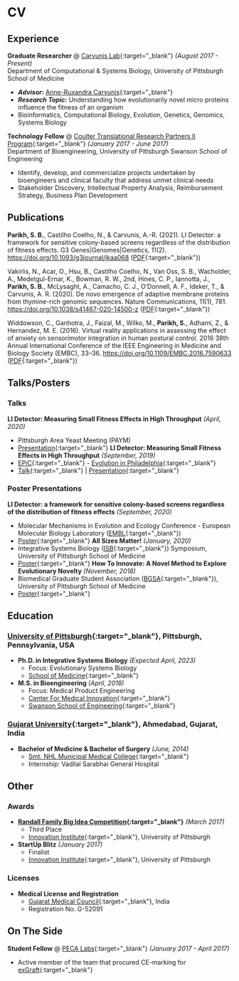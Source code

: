 # CV

## Experience
**Graduate Researcher** @ [Carvunis Lab](https://www.csb.pitt.edu/faculty/carvunis/){:target="_blank"} _(August 2017 - Present)_<br>
Department of Computational & Systems Biology, University of Pittsburgh School of Medicine
- **_Advisor:_** [Anne-Ruxandra Carvunis](https://www.isb.pitt.edu/people/faculty/anne-ruxandra-carvunis-phd){:target="_blank"}
- **_Research Topic:_** Understanding how evolutionarily novel micro proteins influence the fitness of an organism
- Bioinformatics, Computational Biology, Evolution, Genetics, Genomics, Systems Biology

**Technology Fellow** @ [Coulter Translational Research Partners II Program](https://www.engineering.pitt.edu/coulter/){:target="_blank"} _(January 2017 - June 2017)_<br>
Department of Bioengineering, University of Pittsburgh Swanson School of Engineering
- Identify, develop, and commercialize projects undertaken by bioengineers and clinical faculty that address unmet clinical needs
- Stakeholder Discovery, Intellectual Property Analysis, Reimbursement Strategy, Business Plan Development

## Publications
**Parikh, S. B.**, Castilho Coelho, N., & Carvunis, A.-R. (2021). LI Detector: a framework for sensitive colony-based screens regardless of the distribution of fitness effects. G3 Genes&#124;Genomes&#124;Genetics, 11(2). https://doi.org/10.1093/g3journal/jkaa068 ([PDF](https://sauriiiin.github.io/files/papers/Parikh2021.pdf){:target="_blank"}) <br>

Vakirlis, N., Acar, O., Hsu, B., Castilho Coelho, N., Van Oss, S. B., Wacholder, A., Medetgul-Ernar, K., Bowman, R. W., 2nd, Hines, C. P., Iannotta, J., **Parikh, S. B.**, McLysaght, A., Camacho, C. J., O’Donnell, A. F., Ideker, T., & Carvunis, A. R. (2020). De novo emergence of adaptive membrane proteins from thymine-rich genomic sequences. Nature Communications, 11(1), 781. https://doi.org/10.1038/s41467-020-14500-z ([PDF](https://sauriiiin.github.io/files/papers/Vakirlis2020.pdf){:target="_blank"}) <br>

Widdowson, C., Ganhotra, J., Faizal, M., Wilko, M., **Parikh, S.**, Adhami, Z., & Hernandez, M. E. (2016). Virtual reality applications in assessing the effect of anxiety on sensorimotor integration in human postural control. 2016 38th Annual International Conference of the IEEE Engineering in Medicine and Biology Society (EMBC), 33–36. https://doi.org/10.1109/EMBC.2016.7590633 ([PDF](https://sauriiiin.github.io/files/papers/Widdowson2016.pdf){:target="_blank"}) <br>

## Talks/Posters
### Talks
**LI Detector: Measuring Small Fitness Effects in High Throughput** _(April, 2020)_ <br>
- Pittsburgh Area Yeast Meeting (PAYM)
- [Presentation](https://sauriiiin.github.io/files/presentations/paym.pdf){:target="_blank"}
**LI Detector: Measuring Small Fitness Effects in High Throughput** _(September, 2019)_ <br>
- [EPiC](https://philadelphiaevolut.wixsite.com/epic){:target="_blank"} - [Evolution in Philadelphia](https://philadelphiaevolut.wixsite.com/phillyevolution){:target="_blank"}
- [Talk](https://youtu.be/JUYhxYGW52E){:target="_blank"} &#124; [Presentation](https://sauriiiin.github.io/files/presentations/epic.pdf){:target="_blank"}

### Poster Presentations
**LI Detector: a framework for sensitive colony-based screens regardless of the distribution of fitness effects** _(September, 2020)_
- Molecular Mechanisms in Evolution and Ecology Conference - European Molecular Biology Laboratory ([EMBL](https://www.embl.org){:target="_blank"})
- [Poster](https://sauriiiin.github.io/files/posters/embl.pdf){:target="_blank"}
**All Sizes Matter!** _(January, 2020)_
- Integrative Systems Biology ([ISB](https://www.isb.pitt.edu){:target="_blank"}) Symposium, University of Pittsburgh School of Medicine
- [Poster](https://sauriiiin.github.io/files/posters/isbsymposium.pdf){:target="_blank"}
**How To Innovate: A Novel Method to Explore Evolutionary Novelty** _(November, 2018)_
- Biomedical Graduate Student Association ([BGSA](https://bgsa-pitt.squarespace.com){:target="_blank"}), University of Pittsburgh School of Medicine
- [Poster](https://sauriiiin.github.io/files/posters/bgsa.pdf){:target="_blank"}

## Education
### [University of Pittsburgh](https://www.pitt.edu){:target="_blank"}, Pittsburgh, Pennsylvania, USA
- **Ph.D. in Integrative Systems Biology** _(Expected April, 2023)_ <br>
	- Focus: Evolutionary Systems Biology
	- [School of Medicine](https://somgrad.pitt.edu){:target="_blank"}
- **M.S. in Bioengineering** _(April, 2018)_ <br>
	- Focus: Medical Product Engineering
	- [Center For Medical Innovation](https://www.engineering.pitt.edu/cmi/){:target="_blank"}
	- [Swanson School of Engineering](https://www.engineering.pitt.edu){:target="_blank"}

### [Gujarat University](https://www.gujaratuniversity.ac.in){:target="_blank"}, Ahmedabad, Gujarat, India
- **Bachelor of Medicine & Bachelor of Surgery** _(June, 2014)_ <br>
	- [Smt. NHL Municipal Medical College](http://www.amcmet.org){:target="_blank"}
	- Internship: Vadilal Sarabhai General Hospital

## Other
### Awards
- **[Randall Family Big Idea Competition](https://www.bigidea.pitt.edu/programs/randall-family-big-idea-competition/){:target="_blank"}** _(March 2017)_
	- Third Place
	- [Innovation Institute](https://www.innovation.pitt.edu){:target="_blank"}, University of Pittsburgh
- **StartUp Blitz** _(January 2017)_
	- Finalist
	- [Innovation Institute](https://www.innovation.pitt.edu){:target="_blank"}, University of Pittsburgh

### Licenses
- **Medical License and Registration**
	- [Gujarat Medical Council](http://www.gmcgujarat.org){:target="_blank"}, India
	- Registration No. G-52091

## On The Side
**Student Fellow** @ [PECA Labs](http://www.pecalabs.com){:target="_blank"} _(January 2017 - April 2017)_
- Active member of the team that procured CE-marking for [exGraft](http://www.pecalabs.com/devices.html){:target="_blank"}
